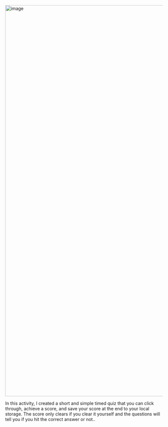 <img width="1247" alt="image" src="https://user-images.githubusercontent.com/104536689/189488710-f07c11e4-2350-4ebe-9d5b-d3f57d5c20e6.png">

In this activity, I created a short and simple timed quiz that you can click through, achieve a score, and save your score at the end to your local storage. The score only clears if you clear it yourself and the questions will tell you if you hit the correct answer or not..
